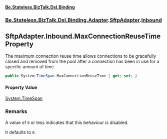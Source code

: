 #### [Be.Stateless.BizTalk.Dsl.Binding](README.md 'README')
### [Be.Stateless.BizTalk.Dsl.Binding.Adapter](Be.Stateless.BizTalk.Dsl.Binding.Adapter.md 'Be.Stateless.BizTalk.Dsl.Binding.Adapter').[SftpAdapter](SftpAdapter.md 'Be.Stateless.BizTalk.Dsl.Binding.Adapter.SftpAdapter').[Inbound](SftpAdapter.Inbound.md 'Be.Stateless.BizTalk.Dsl.Binding.Adapter.SftpAdapter.Inbound')

## SftpAdapter.Inbound.MaxConnectionReuseTime Property

The maximum connection reuse time allows connections to be gracefully closed and removed from the pool after a
connection has been in use for a specific amount of time.

```csharp
public System.TimeSpan MaxConnectionReuseTime { get; set; }
```

#### Property Value
[System.TimeSpan](https://docs.microsoft.com/en-us/dotnet/api/System.TimeSpan 'System.TimeSpan')

### Remarks

A value of `0` or less indicates that this behaviour is disabled.

It defaults to `0`.